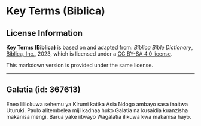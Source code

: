 # Key Terms (Biblica)

## License Information

**Key Terms (Biblica)** is based on and adapted from: _Biblica Bible Dictionary_, [Biblica, Inc.](https://www.biblica.com/), 2023, which is licensed under a [CC BY-SA 4.0 license](https://creativecommons.org/licenses/by-sa/4.0/legalcode.en).

This markdown version is provided under the same license.



--------------------------------

## Galatia (id: 367613)

Eneo lililokuwa sehemu ya Kirumi katika Asia Ndogo ambayo sasa inaitwa Uturuki. Paulo alitembelea miji kadhaa huko Galatia na kusaidia kuanzisha makanisa mengi. Barua yake iitwayo Wagalatia ilikuwa kwa makanisa hayo.


